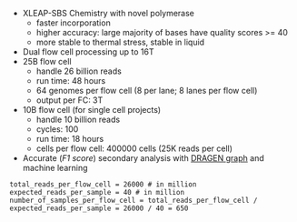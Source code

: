 - XLEAP-SBS Chemistry with novel polymerase
  - faster incorporation
  - higher accuracy: large majority of bases have quality scores >= 40
  - more stable to thermal stress, stable in liquid
- Dual flow cell processing up to 16T
- 25B flow cell
  - handle 26 billion reads
  - run time: 48 hours
  - 64 genomes per flow cell (8 per lane; 8 lanes per flow cell)
  - output per FC: 3T
- 10B flow cell (for single cell projects)
  - handle 10 billion reads
  - cycles: 100
  - run time: 18 hours
  - cells per flow cell: 400000 cells (25K reads per cell)
- Accurate (*F1 score*) secondary analysis with [DRAGEN graph](https://support.illumina.com/content/dam/illumina-support/help/Illumina_DRAGEN_Bio_IT_Platform_v3_7_1000000141465/Content/In/Informatics/DRAGEN/GraphMapper_fDG.htm) and machine learning 

```
total_reads_per_flow_cell = 26000 # in million
expected_reads_per_sample = 40 # in million
number_of_samples_per_flow_cell = total_reads_per_flow_cell / expected_reads_per_sample = 26000 / 40 = 650
```
